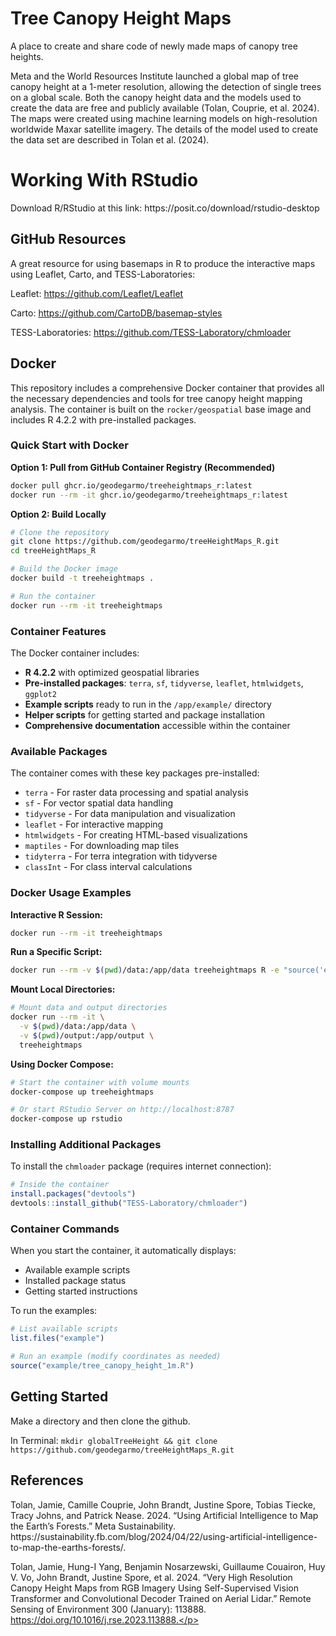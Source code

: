 # Tree Canopy Height Maps
<!DOCTYPE html>
<html>
<body>

<p>A place to create and share code of newly made maps of canopy tree heights.</p>

<p>Meta and the World Resources Institute launched a global map of tree canopy height at a 1-meter resolution, allowing the detection of single trees on a global scale. Both the canopy height data and the models used to create the data are free and publicly available (Tolan, Couprie, et al. 2024). The maps were created using machine learning models on high-resolution worldwide Maxar satellite imagery. The details of the model used to create the data set are described in Tolan et al. (2024).</p>

<h1>Working With RStudio</h1>

<p>Download R/RStudio at this link: https://posit.co/download/rstudio-desktop </p>


<h2>GitHub Resources</h2>

<p>A great resource for using basemaps in R to produce the interactive maps using Leaflet, Carto, and TESS-Laboratories:</p> 

Leaflet:              https://github.com/Leaflet/Leaflet

Carto:                https://github.com/CartoDB/basemap-styles

TESS-Laboratories:    https://github.com/TESS-Laboratory/chmloader

<h2>Docker</h2>

This repository includes a comprehensive Docker container that provides all the necessary dependencies and tools for tree canopy height mapping analysis. The container is built on the `rocker/geospatial` base image and includes R 4.2.2 with pre-installed packages.

### Quick Start with Docker

**Option 1: Pull from GitHub Container Registry (Recommended)**
```bash
docker pull ghcr.io/geodegarmo/treeheightmaps_r:latest
docker run --rm -it ghcr.io/geodegarmo/treeheightmaps_r:latest
```

**Option 2: Build Locally**
```bash
# Clone the repository
git clone https://github.com/geodegarmo/treeHeightMaps_R.git
cd treeHeightMaps_R

# Build the Docker image
docker build -t treeheightmaps .

# Run the container
docker run --rm -it treeheightmaps
```

### Container Features

The Docker container includes:

- **R 4.2.2** with optimized geospatial libraries
- **Pre-installed packages**: `terra`, `sf`, `tidyverse`, `leaflet`, `htmlwidgets`, `ggplot2`
- **Example scripts** ready to run in the `/app/example/` directory
- **Helper scripts** for getting started and package installation
- **Comprehensive documentation** accessible within the container

### Available Packages

The container comes with these key packages pre-installed:
- `terra` - For raster data processing and spatial analysis
- `sf` - For vector spatial data handling
- `tidyverse` - For data manipulation and visualization
- `leaflet` - For interactive mapping
- `htmlwidgets` - For creating HTML-based visualizations
- `maptiles` - For downloading map tiles
- `tidyterra` - For terra integration with tidyverse
- `classInt` - For class interval calculations

### Docker Usage Examples

**Interactive R Session:**
```bash
docker run --rm -it treeheightmaps
```

**Run a Specific Script:**
```bash
docker run --rm -v $(pwd)/data:/app/data treeheightmaps R -e "source('example/tree_canopy_height_1m.R')"
```

**Mount Local Directories:**
```bash
# Mount data and output directories
docker run --rm -it \
  -v $(pwd)/data:/app/data \
  -v $(pwd)/output:/app/output \
  treeheightmaps
```

**Using Docker Compose:**
```bash
# Start the container with volume mounts
docker-compose up treeheightmaps

# Or start RStudio Server on http://localhost:8787
docker-compose up rstudio
```

### Installing Additional Packages

To install the `chmloader` package (requires internet connection):
```r
# Inside the container
install.packages("devtools")
devtools::install_github("TESS-Laboratory/chmloader")
```

### Container Commands

When you start the container, it automatically displays:
- Available example scripts
- Installed package status  
- Getting started instructions

To run the examples:
```r
# List available scripts
list.files("example")

# Run an example (modify coordinates as needed)
source("example/tree_canopy_height_1m.R")
```  

<h2>Getting Started</h2>

Make a directory and then clone the github.

In Terminal:
`mkdir globalTreeHeight && git clone https://github.com/geodegarmo/treeHeightMaps_R.git`


<h2>References</h2>

<p>Tolan, Jamie, Camille Couprie, John Brandt, Justine Spore, Tobias Tiecke, Tracy Johns, and Patrick Nease. 2024. “Using Artificial Intelligence to Map the Earth’s 
  Forests.” Meta Sustainability. https://sustainability.fb.com/blog/2024/04/22/using-artificial-intelligence-to-map-the-earths-forests/.

Tolan, Jamie, Hung-I Yang, Benjamin Nosarzewski, Guillaume Couairon, Huy V. Vo, John Brandt, Justine Spore, et al. 2024. “Very High Resolution Canopy Height Maps from RGB   Imagery Using Self-Supervised Vision Transformer and Convolutional Decoder Trained on Aerial Lidar.” Remote Sensing of Environment 300 (January): 113888.       
  https://doi.org/10.1016/j.rse.2023.113888.</p>


</body>
</html>


